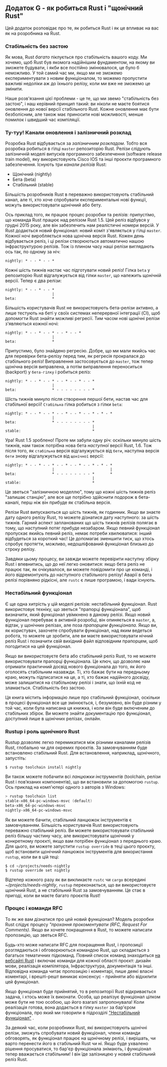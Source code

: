 ## Додаток G - як робиться Rust і "щонічний Rust"

Цей додаток розповідає про те, як робиться Rust і як це впливає на вас як на розробника на Rust.

### Стабільність без застою

Як мова, Rust *багато* піклується про стабільність вашого коду. Ми хочемо, щоб Rust був якомога надійнішим фундаментом, на якому ви зможете будувати, і якби все постійно змінювалося, це було б неможливо. У той самий час ми, якщо ми не зможемо експериментувати з новим функціоналом, то можемо пропустити важливі недоліки аж до їхнього релізу, коли ми вже не зможемо це змінити.

Наше розв'язання цієї проблеми - це те, що ми звемо "стабільність без застою", і наш керівний принцип такий: ви ніколи не маєте боятися оновлення до нової версії стабільного Rust. Кожне оновлення має бути безболісним, але також має приносити нові можливості, менше помилок і швидший час компіляції.

### Ту-туу! Канали оновлення і залізничний розклад

Розробка Rust відбувається за *залізничним розкладом*. Тобто вся розробка робиться в гілці `master` репозиторію Rust. Релізи слідують залізничній моделі випусків програмного забезпечення (software release train model), яку використовують Cisco IOS та інші проєкти програмного забезпечення. Існують три *канали релізів* Rust:

* Щонічний (nightly)
* Бета (beta)
* Стабільний (stable)

Більшість розробників Rust в переважно використовують стабільний канал, але ті, хто хоче спробувати експериментальні нові функції, можуть використовувати щонічний або бету.

Ось приклад того, як працює процес розробки та релізів: припустімо, що команда Rust працює над релізом Rust 1.5. Цей реліз відбувся у грудні 2015 року, але він забезпечить нам реалістичні номери версій. У Rust додається новий функціонал: новий коміт з'являється у гілці `master`. Кожної ночі виробляється нова щонічна версія Rust. Кожен день відбувається реліз, і ці релізи створюються автоматично нашою інфраструктурою релізів. Тож із плином часу наші релізи виглядають ось так, по одному за ніч:

```text
nightly: * - - * - - *
```

Кожні шість тижнів настає час підготувати новий реліз! Гілка `beta` у репозиторію Rust відгалужується від гілки `master`, що належить щонічній версії. Тепер є два релізи:

```text
nightly: * - - * - - *
                     |
beta:                *
```

Більшість користувачів Rust не використовують бета-релізи активно, а лише тестують на беті у своїх системах неперервної інтеграції (CI), щоб допомогти Rust знайти можливі регресії. Тим часом нові щонічні релізи з'являються кожної ночі:

```text
nightly: * - - * - - * - - * - - *
                     |
beta:                *
```

Припустимо, було знайдено регресію. Добре, що ми мали якийсь час для перевірки бета-релізу перед тим, як регресія прокралася до стабільного реліз! Виправлення застосовується до `master`, тож тепер щонічна версія виправлена, а потім виправлення переноситься (backport) у `бета-гілку` і робиться реліз:

```text
nightly: * - - * - - * - - * - - * - - *
                     |
beta:                * - - - - - - - - *
```

Шість тижнів минуло після створення першої бети, настав час для стабільної версії! `Стабільна` гілка робиться з гілки `beta`:

```text
nightly: * - - * - - * - - * - - * - - * - * - *
                     |
beta:                * - - - - - - - - *
                                       |
stable:                                *
```

Ура! Rust 1.5 зроблено! Проте ми забули одну річ: оскільки минуло шість тижнів, нам також потрібна нова бета *наступної* версії Rust, 1.6. Тож після того, як `стабільна` версія відгалужується від `бети`, наступна версія `бети` знову відгалужується від `щонічної` версії:

```text
nightly: * - - * - - * - - * - - * - - * - * - *
                     |                         |
beta:                * - - - - - - - - *       *
                                       |
stable:                                *
```

Це зветься "залізничною моделлю", тому що кожні шість тижнів реліз "залишає станцію", але все ще потрібно здійснити подорож в бета-каналі, перш ніж він прибуде як стабільна версія.

Релізи Rust випускаються що шість тижнів, як годинник. Якщо ви знаєте дату одного релізу Rust, то можете дізнатися дату наступного: за шість тижнів. Гарний аспект запланованих що шість тижнів релізів полягає в тому, що наступний потяг прибуде незабаром. Якщо певний функціонал пропускає якийсь певний реліз, немає потреби хвилюватися: інший відбудеться за короткий час! Це допомагає зменшити тиск, що хтось спробує протягти, можливо, недошліфований функціонал близько до строку релізу.

Завдяки цьому процесу, ви завжди можете перевірити наступну збірку Rust і впевнитись, що до неї легко оновитися: якщо бета реліз не працює так, як очікувалося, ви можете повідомити про це команді, і його відремонтують до наступного стабільного релізу! Аварії в бета релізі порівняно рідкісні, але `rustc` є лише програмою, і вади існують.

### Нестабільний функціонал

Є ще одна хитрість у цій моделі релізів: нестабільний функціонал. Rust використовує техніку, що зветься "прапорці функціонала", щоб визначити, який функціонал увімкнено в даному релізі. Якщо новий функціонал перебуває в активній розробці, він опиняється в `master`, а, відтак, у щонічних релізах, але поза *прапорцем функціонала*. Якщо ви, як користувач, захочете спробувати функціонал, над яким ведеться робота, то можете це зробити, але ви маєте використовувати нічний реліз Rust і позначити свій вихідний файл відповідним прапорцем, щоб погодитися на цей функціонал.

Якщо ви використовуєте бета або стабільний реліз Rust, то не можете використовувати прапорці функціонала. Це ключ, що дозволяє нам отримати практичний досвід нового функціонала до того, як його оголосять стабільним назавжди. Ті, хто бажає бути на передньому краю, можуть підписатися на це, а ті, хто бажає надійного досвіду, може залишитися на стабільному релізі і знати, що їхній код не зламається. Стабільність без застою.

Ця книга містить інформацію лише про стабільний функціонал, оскільки в процесі функціонал все ще змінюється, і, безумовно, він буде різним у той час, коли була написана ця книжка, і коли він буде включеним до стабільних збірок. Ви можете знайти документацію про функціонал, доступний лише в щонічних релізах, онлайн.

### Rustup і роль щонічного Rust

Rustup дозволяє легко перемикатися між різними каналами релізів Rust, глобально чи для окремих проєктів. За замовчуванням буде встановлено стабільний Rust. Для встановлення, наприклад, щонічного, запустіть:

```console
$ rustup toolchain install nightly
```

Ви також можете побачити всі *ланцюжки інструментів* (toolchain, релізи Rust і пов’язаних компонентів), що ви встановили за допомогою `rustup`. Ось приклад на комп'ютері одного з авторів з Windows:

```powershell
> rustup toolchain list
stable-x86_64-pc-windows-msvc (default)
beta-x86_64-pc-windows-msvc
nightly-x86_64-pc-windows-msvc
```

Як ви можете бачити, стабільний ланцюжок інструментів є замовчуванням. Більшість користувачів Rust використовують переважно стабільний реліз. Ви можете використовувати стабільний реліз більшу частину часу, але використовувати щонічний у конкретному проєкті, якщо вам потрібен функціонал з переднього краю. Для цього, ви можете запустити `rustup override` в теці цього проєкту, щоб встановити щонічний ланцюжок інструментів для використання `rustup`, коли ви в цій теці:

```console
$ cd ~/projects/needs-nightly
$ rustup override set nightly
```

Відтепер кожного разу як ви викликаєте `rustc` чи `cargo` всередині *~/projects/needs-nightly*, `rustup` переконається, що ви використовуєте щонічний Rust, а не стабільний Rust за замовчуванням. Це стає в пригоді, коли ви маєте багато проєктів Rust!

### Процес і команди RFC

То як же вам дізнатися про цей новий функціонал? Модель розробки Rust слідує процесу *"прохання прокоментувати (RFC, Request For Comments)*. Якщо ви хочете покращення в Rust, то можете написати пропозицію, що зветься RFC.

Будь-хто може написати RFC для покращення Rust, і пропозиції розглядаються і обговорюються командою Rust, що складається з багатьох тематичних підкоманд. Повний список команд знаходиться [на вебсайті Rust](https://www.rust-lang.org/governance) і включає команди для кожної області проєкт: дизайн мови, реалізація компілятора, Інфраструктура, документація та інші. Відповідна команда читає пропозицію і коментарі, пише деякі власні коментарі, і врешті-решт виникає консенсус - прийняти або відхилити цей функціонал.

Якщо функціонал буде прийнятий, то в репозиторії Rust відкривається задача, і хтось може їх виконати. Особа, що реалізує функціонал цілком може бути не тою особою, що його взагалі запропонувала! Коли реалізація готова, вона додається в гілку `master` за бар'єром функціонала, про який ми говорили в підрозділі ["Нестабільний функціонал"](#unstable-features)<!-- ignore --> .

За деякий час, коли розробники Rust, які використовують щонічні релізи, зможуть спробувати новий функціонал, члени команди обговорять, як функціонал працює на щонічному релізі, і вирішать, чи варто перенести його в стабільний Rust чи ні. Якщо буде ухвалено рішення просуватися, то бар'єр функціонала знімають, і функціонал тепер вважається стабільним! І він їде залізницею у новий стабільний реліз Rust.
